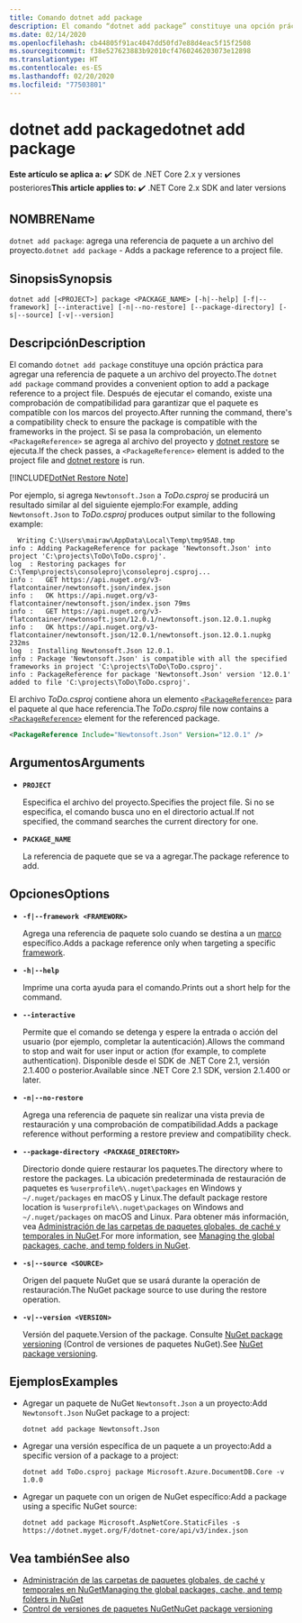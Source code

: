```yaml
---
title: Comando dotnet add package
description: El comando “dotnet add package” constituye una opción práctica para agregar la referencia de un paquete de NuGet a un proyecto.
ms.date: 02/14/2020
ms.openlocfilehash: cb44805f91ac4047dd50fd7e88d4eac5f15f2508
ms.sourcegitcommit: f38e527623883b92010cf4760246203073e12898
ms.translationtype: HT
ms.contentlocale: es-ES
ms.lasthandoff: 02/20/2020
ms.locfileid: "77503801"
---
```

# <a name="dotnet-add-package"></a><span data-ttu-id="d7d94-103">dotnet add package</span><span class="sxs-lookup"><span data-stu-id="d7d94-103">dotnet add package</span></span>

<span data-ttu-id="d7d94-104">**Este artículo se aplica a:** ✔️ SDK de .NET Core 2.x y versiones posteriores</span><span class="sxs-lookup"><span data-stu-id="d7d94-104">**This article applies to:** ✔️ .NET Core 2.x SDK and later versions</span></span>

## <a name="name"></a><span data-ttu-id="d7d94-105">NOMBRE</span><span class="sxs-lookup"><span data-stu-id="d7d94-105">Name</span></span>

<span data-ttu-id="d7d94-106">`dotnet add package`: agrega una referencia de paquete a un archivo del proyecto.</span><span class="sxs-lookup"><span data-stu-id="d7d94-106">`dotnet add package` - Adds a package reference to a project file.</span></span>

## <a name="synopsis"></a><span data-ttu-id="d7d94-107">Sinopsis</span><span class="sxs-lookup"><span data-stu-id="d7d94-107">Synopsis</span></span>

`dotnet add [<PROJECT>] package <PACKAGE_NAME> [-h|--help] [-f|--framework] [--interactive] [-n|--no-restore] [--package-directory] [-s|--source] [-v|--version]`

## <a name="description"></a><span data-ttu-id="d7d94-108">Descripción</span><span class="sxs-lookup"><span data-stu-id="d7d94-108">Description</span></span>

<span data-ttu-id="d7d94-109">El comando `dotnet add package` constituye una opción práctica para agregar una referencia de paquete a un archivo del proyecto.</span><span class="sxs-lookup"><span data-stu-id="d7d94-109">The `dotnet add package` command provides a convenient option to add a package reference to a project file.</span></span> <span data-ttu-id="d7d94-110">Después de ejecutar el comando, existe una comprobación de compatibilidad para garantizar que el paquete es compatible con los marcos del proyecto.</span><span class="sxs-lookup"><span data-stu-id="d7d94-110">After running the command, there's a compatibility check to ensure the package is compatible with the frameworks in the project.</span></span> <span data-ttu-id="d7d94-111">Si se pasa la comprobación, un elemento `<PackageReference>` se agrega al archivo del proyecto y [dotnet restore](dotnet-restore.md) se ejecuta.</span><span class="sxs-lookup"><span data-stu-id="d7d94-111">If the check passes, a `<PackageReference>` element is added to the project file and [dotnet restore](dotnet-restore.md) is run.</span></span>

[!INCLUDE[DotNet Restore Note](../../../includes/dotnet-restore-note.md)]

<span data-ttu-id="d7d94-112">Por ejemplo, si agrega `Newtonsoft.Json` a *ToDo.csproj* se producirá un resultado similar al del siguiente ejemplo:</span><span class="sxs-lookup"><span data-stu-id="d7d94-112">For example, adding `Newtonsoft.Json` to *ToDo.csproj* produces output similar to the following example:</span></span>

```console
  Writing C:\Users\mairaw\AppData\Local\Temp\tmp95A8.tmp
info : Adding PackageReference for package 'Newtonsoft.Json' into project 'C:\projects\ToDo\ToDo.csproj'.
log  : Restoring packages for C:\Temp\projects\consoleproj\consoleproj.csproj...
info :   GET https://api.nuget.org/v3-flatcontainer/newtonsoft.json/index.json
info :   OK https://api.nuget.org/v3-flatcontainer/newtonsoft.json/index.json 79ms
info :   GET https://api.nuget.org/v3-flatcontainer/newtonsoft.json/12.0.1/newtonsoft.json.12.0.1.nupkg
info :   OK https://api.nuget.org/v3-flatcontainer/newtonsoft.json/12.0.1/newtonsoft.json.12.0.1.nupkg 232ms
log  : Installing Newtonsoft.Json 12.0.1.
info : Package 'Newtonsoft.Json' is compatible with all the specified frameworks in project 'C:\projects\ToDo\ToDo.csproj'.
info : PackageReference for package 'Newtonsoft.Json' version '12.0.1' added to file 'C:\projects\ToDo\ToDo.csproj'.
```

<span data-ttu-id="d7d94-113">El archivo *ToDo.csproj* contiene ahora un elemento [`<PackageReference>`](/nuget/consume-packages/package-references-in-project-files) para el paquete al que hace referencia.</span><span class="sxs-lookup"><span data-stu-id="d7d94-113">The *ToDo.csproj* file now contains a [`<PackageReference>`](/nuget/consume-packages/package-references-in-project-files) element for the referenced package.</span></span>

```xml
<PackageReference Include="Newtonsoft.Json" Version="12.0.1" />
```

## <a name="arguments"></a><span data-ttu-id="d7d94-114">Argumentos</span><span class="sxs-lookup"><span data-stu-id="d7d94-114">Arguments</span></span>

- **`PROJECT`**

  <span data-ttu-id="d7d94-115">Especifica el archivo del proyecto.</span><span class="sxs-lookup"><span data-stu-id="d7d94-115">Specifies the project file.</span></span> <span data-ttu-id="d7d94-116">Si no se especifica, el comando busca uno en el directorio actual.</span><span class="sxs-lookup"><span data-stu-id="d7d94-116">If not specified, the command searches the current directory for one.</span></span>

- **`PACKAGE_NAME`**

  <span data-ttu-id="d7d94-117">La referencia de paquete que se va a agregar.</span><span class="sxs-lookup"><span data-stu-id="d7d94-117">The package reference to add.</span></span>

## <a name="options"></a><span data-ttu-id="d7d94-118">Opciones</span><span class="sxs-lookup"><span data-stu-id="d7d94-118">Options</span></span>

- **`-f|--framework <FRAMEWORK>`**

  <span data-ttu-id="d7d94-119">Agrega una referencia de paquete solo cuando se destina a un [marco](../../standard/frameworks.md) específico.</span><span class="sxs-lookup"><span data-stu-id="d7d94-119">Adds a package reference only when targeting a specific [framework](../../standard/frameworks.md).</span></span>

- **`-h|--help`**

  <span data-ttu-id="d7d94-120">Imprime una corta ayuda para el comando.</span><span class="sxs-lookup"><span data-stu-id="d7d94-120">Prints out a short help for the command.</span></span>

- **`--interactive`**

  <span data-ttu-id="d7d94-121">Permite que el comando se detenga y espere la entrada o acción del usuario (por ejemplo, completar la autenticación).</span><span class="sxs-lookup"><span data-stu-id="d7d94-121">Allows the command to stop and wait for user input or action (for example, to complete authentication).</span></span> <span data-ttu-id="d7d94-122">Disponible desde el SDK de .NET Core 2.1, versión 2.1.400 o posterior.</span><span class="sxs-lookup"><span data-stu-id="d7d94-122">Available since .NET Core 2.1 SDK, version 2.1.400 or later.</span></span>

- **`-n|--no-restore`**

  <span data-ttu-id="d7d94-123">Agrega una referencia de paquete sin realizar una vista previa de restauración y una comprobación de compatibilidad.</span><span class="sxs-lookup"><span data-stu-id="d7d94-123">Adds a package reference without performing a restore preview and compatibility check.</span></span>

- **`--package-directory <PACKAGE_DIRECTORY>`**

  <span data-ttu-id="d7d94-124">Directorio donde quiere restaurar los paquetes.</span><span class="sxs-lookup"><span data-stu-id="d7d94-124">The directory where to restore the packages.</span></span> <span data-ttu-id="d7d94-125">La ubicación predeterminada de restauración de paquetes es `%userprofile%\.nuget\packages` en Windows y `~/.nuget/packages` en macOS y Linux.</span><span class="sxs-lookup"><span data-stu-id="d7d94-125">The default package restore location is `%userprofile%\.nuget\packages` on Windows and `~/.nuget/packages` on macOS and Linux.</span></span> <span data-ttu-id="d7d94-126">Para obtener más información, vea [Administración de las carpetas de paquetes globales, de caché y temporales in NuGet](https://docs.microsoft.com/nuget/consume-packages/managing-the-global-packages-and-cache-folders).</span><span class="sxs-lookup"><span data-stu-id="d7d94-126">For more information, see [Managing the global packages, cache, and temp folders in NuGet](https://docs.microsoft.com/nuget/consume-packages/managing-the-global-packages-and-cache-folders).</span></span>

- **`-s|--source <SOURCE>`**

  <span data-ttu-id="d7d94-127">Origen del paquete NuGet que se usará durante la operación de restauración.</span><span class="sxs-lookup"><span data-stu-id="d7d94-127">The NuGet package source to use during the restore operation.</span></span>

- **`-v|--version <VERSION>`**

  <span data-ttu-id="d7d94-128">Versión del paquete.</span><span class="sxs-lookup"><span data-stu-id="d7d94-128">Version of the package.</span></span> <span data-ttu-id="d7d94-129">Consulte [NuGet package versioning](https://docs.microsoft.com/nuget/reference/package-versioning) (Control de versiones de paquetes NuGet).</span><span class="sxs-lookup"><span data-stu-id="d7d94-129">See [NuGet package versioning](https://docs.microsoft.com/nuget/reference/package-versioning).</span></span>

## <a name="examples"></a><span data-ttu-id="d7d94-130">Ejemplos</span><span class="sxs-lookup"><span data-stu-id="d7d94-130">Examples</span></span>

- <span data-ttu-id="d7d94-131">Agregar un paquete de NuGet `Newtonsoft.Json` a un proyecto:</span><span class="sxs-lookup"><span data-stu-id="d7d94-131">Add `Newtonsoft.Json` NuGet package to a project:</span></span>

  ```dotnetcli
  dotnet add package Newtonsoft.Json
  ```

- <span data-ttu-id="d7d94-132">Agregar una versión específica de un paquete a un proyecto:</span><span class="sxs-lookup"><span data-stu-id="d7d94-132">Add a specific version of a package to a project:</span></span>

  ```dotnetcli
  dotnet add ToDo.csproj package Microsoft.Azure.DocumentDB.Core -v 1.0.0
  ```

- <span data-ttu-id="d7d94-133">Agregar un paquete con un origen de NuGet específico:</span><span class="sxs-lookup"><span data-stu-id="d7d94-133">Add a package using a specific NuGet source:</span></span>

  ```dotnetcli
  dotnet add package Microsoft.AspNetCore.StaticFiles -s https://dotnet.myget.org/F/dotnet-core/api/v3/index.json
  ```

## <a name="see-also"></a><span data-ttu-id="d7d94-134">Vea también</span><span class="sxs-lookup"><span data-stu-id="d7d94-134">See also</span></span>

- [<span data-ttu-id="d7d94-135">Administración de las carpetas de paquetes globales, de caché y temporales en NuGet</span><span class="sxs-lookup"><span data-stu-id="d7d94-135">Managing the global packages, cache, and temp folders in NuGet</span></span>](https://docs.microsoft.com/nuget/consume-packages/managing-the-global-packages-and-cache-folders)
- [<span data-ttu-id="d7d94-136">Control de versiones de paquetes NuGet</span><span class="sxs-lookup"><span data-stu-id="d7d94-136">NuGet package versioning</span></span>](https://docs.microsoft.com/nuget/reference/package-versioning)

